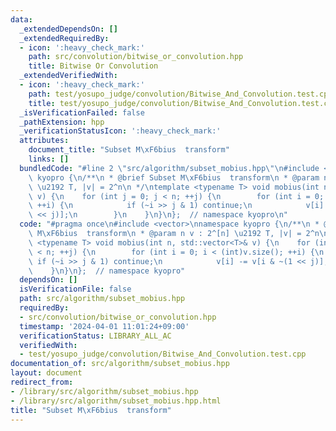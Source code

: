 ```yaml
---
data:
  _extendedDependsOn: []
  _extendedRequiredBy:
  - icon: ':heavy_check_mark:'
    path: src/convolution/bitwise_or_convolution.hpp
    title: Bitwise Or Convolution
  _extendedVerifiedWith:
  - icon: ':heavy_check_mark:'
    path: test/yosupo_judge/convolution/Bitwise_And_Convolution.test.cpp
    title: test/yosupo_judge/convolution/Bitwise_And_Convolution.test.cpp
  _isVerificationFailed: false
  _pathExtension: hpp
  _verificationStatusIcon: ':heavy_check_mark:'
  attributes:
    document_title: "Subset M\xF6bius  transform"
    links: []
  bundledCode: "#line 2 \"src/algorithm/subset_mobius.hpp\"\n#include <vector>\nnamespace\
    \ kyopro {\n/**\n * @brief Subset M\xF6bius  transform\n * @param n v : 2^[n]\
    \ \u2192 T, |v| = 2^n\n */\ntemplate <typename T> void mobius(int n, std::vector<T>&\
    \ v) {\n    for (int j = 0; j < n; ++j) {\n        for (int i = 0; i < (int)v.size();\
    \ ++i) {\n            if (~i >> j & 1) continue;\n            v[i] -= v[i & ~(1\
    \ << j)];\n        }\n    }\n}\n};  // namespace kyopro\n"
  code: "#pragma once\n#include <vector>\nnamespace kyopro {\n/**\n * @brief Subset\
    \ M\xF6bius  transform\n * @param n v : 2^[n] \u2192 T, |v| = 2^n\n */\ntemplate\
    \ <typename T> void mobius(int n, std::vector<T>& v) {\n    for (int j = 0; j\
    \ < n; ++j) {\n        for (int i = 0; i < (int)v.size(); ++i) {\n           \
    \ if (~i >> j & 1) continue;\n            v[i] -= v[i & ~(1 << j)];\n        }\n\
    \    }\n}\n};  // namespace kyopro"
  dependsOn: []
  isVerificationFile: false
  path: src/algorithm/subset_mobius.hpp
  requiredBy:
  - src/convolution/bitwise_or_convolution.hpp
  timestamp: '2024-04-01 11:01:24+09:00'
  verificationStatus: LIBRARY_ALL_AC
  verifiedWith:
  - test/yosupo_judge/convolution/Bitwise_And_Convolution.test.cpp
documentation_of: src/algorithm/subset_mobius.hpp
layout: document
redirect_from:
- /library/src/algorithm/subset_mobius.hpp
- /library/src/algorithm/subset_mobius.hpp.html
title: "Subset M\xF6bius  transform"
---
```

